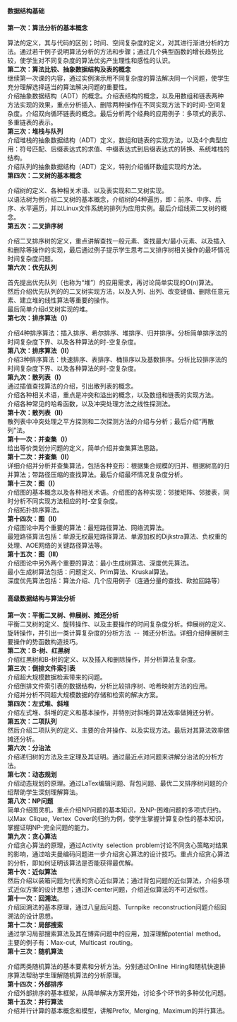 
#### 数据结构基础
**第一次：算法分析的基本概念**

算法的定义，其与代码的区别；时间、空间复杂度的定义，对其进行渐进分析的方法。通过若干例子说明算法分析的方法和步骤；通过几个典型函数的增长趋势比较，使学生对不同复杂度的算法优劣产生理性和感性的认识。<br />**第二次：算法比较、抽象数据结构及表的概念**<br />继续第一次课的内容，通过实例演示用不同复杂度的算法解决同一个问题，使学生充分理解选择适当的算法解决问题的重要性。<br />介绍抽象数据结构（ADT）的概念。介绍表结构的概念，以及用数组和链表两种方法实现的效果，重点分析插入、删除两种操作在不同实现方法下的时间-空间复杂度。介绍双向循环链表的概念。最后分析两个经典的应用例子：多项式的表示、多重链表的表示。<br />**第三次：堆栈与队列**<br />介绍堆栈的抽象数据结构（ADT）定义，数组和链表的实现方法，以及4个典型应用：符号匹配、后缀表达式的求值、中缀表达式到后缀表达式的转换、系统堆栈的结构。<br />介绍队列的抽象数据结构（ADT）定义，特别介绍循环数组实现的方法。<br />**第四次：二叉树的基本概念**

介绍树的定义、各种相关术语、以及表实现和二叉树实现。<br />以语法树为例介绍二叉树的基本概念，介绍树的4种遍历，即：前序、中序、后序、水平遍历，并以Linux文件系统的排列为应用实例。最后介绍线索二叉树的概念。<br />**第五次：二叉排序树**

介绍二叉排序树的定义，重点讲解查找一般元素、查找最大/最小元素、以及插入和删除等操作的实现，最后通过例子提示学生思考二叉排序树相关操作的最坏情况时间复杂度问题。<br />**第六次：优先队列**

首先提出优先队列（也称为“堆”）的应用需求，再讨论简单实现的O(n)算法。<br />然后介绍优先队列的的二叉树实现方法，以及入列、出列、改变键值、删除任意元素、建立堆的线性算法等重要的操作。<br />最后简单介绍d叉树实现的堆。<br />**第七次：排序算法（I）**

介绍4种排序算法：插入排序、希尔排序、堆排序、归并排序。分析简单排序法的时间复杂度下界、以及各种算法的时-空复杂度。<br />**第八次：排序算法（II）**<br />介绍3种排序算法：快速排序、表排序、桶排序以及基数排序。分析比较排序法的时间复杂度下界、以及各种算法的时-空复杂度。<br />**第九次：散列表（I）**<br />通过插值查找算法的介绍，引出散列表的概念。<br />介绍各种相关术语，重点是冲突和溢出的概念，以及数组和链表的实现方法。<br />介绍各种常见的哈希函数，以及冲突处理方法之线性探测法。<br />**第十次：散列表（II）**<br />散列表中冲突处理之平方探测和二次探测方法的介绍与分析；最后介绍“再散列”法。<br />**第十一次：并查集（I）**<br />给出等价类划分问题的定义，简单介绍并查集算法思路。<br />**第十二次：并查集（II）**<br />详细介绍并分析并查集算法，包括各种变形：根据集合规模的归并、根据树高的归并算法；带路径压缩的查找算法。最后介绍最坏情况复杂度分析。<br />**第十三次：图（I）**<br />介绍图的基本概念以及各种相关术语。介绍图的各种实现：邻接矩阵、邻接表，同时分析不同实现方法相应的时-空复杂度。<br />介绍拓扑排序算法。<br />**第十四次：图（II）**<br />介绍图论中两个重要的算法：最短路径算法、网络流算法。<br />最短路径算法包括：单源无权最短路径算法、单源加权的Dijkstra算法、负权重的处理、AOE网络的关键路径算法等。<br />**第十五次：图（III）**<br />介绍图论中另外两个重要的算法：最小生成树算法、深度优先算法。<br />最小生成树算法包括：问题定义、Prim算法、Kruskal算法。<br />深度优先算法包括：算法介绍、几个应用例子（连通分量的查找、欧拉回路等）


#### 高级数据结构与算法分析
**第一次：平衡二叉树、伸展树、摊还分析**<br />平衡二叉树的定义、旋转操作、以及主要操作的时间复杂度分析。伸展树的定义、旋转操作，并引出一类计算复杂度的分析方法 -- 摊还分析法。详细介绍伸展树主要操作的势函数构造技巧。<br />**第二次：B-树、红黑树**<br />介绍红黑树和B-树的定义、以及插入和删除操作，并分析算法复杂度。<br />**第三次：倒排文件索引表**<br />介绍超大规模数据检索带来的问题。<br />介绍倒排文件索引表的数据结构，分析比较排序树、哈希映射方法的应用。<br />介绍并分析不同超大规模数据的存储和检索的解决方案。<br />**第四次：左式堆、斜堆**<br />介绍左式堆、斜堆的定义和基本操作，并特别对斜堆的算法效率做摊还分析。<br />**第五次：二项队列**<br />然后介绍二项队列的定义、主要的合并操作、以及实现方法。最后对其算法效率做摊还分析。<br />**第六次：分治法**<br />介绍递归树的方法及主定理及其证明。通过最近点对问题来讲解分治法的分析方法。<br />**第七次：动态规划**<br />介绍动态规划的原理。通过LaTex编辑问题、背包问题、最优二叉排序树问题的介绍帮助学生深刻理解算法。<br />**第八次：NP问题**<br />简单介绍图灵机，重点介绍NP问题的基本知识，及NP-困难问题的多项式归约。以Max Clique, Vertex Cover的归约为例，使学生掌握计算复杂性的基本知识，掌握证明NP-完全问题的能力。<br />**第九次：贪心算法**<br />介绍贪心算法的原理，通过Activity selection problem讨论不同贪心策略对结果的影响，通过哈夫曼编码问题进一步介绍贪心算法的设计技巧。重点介绍贪心算法的分析，即如何证明该算法是否能获得最优解。<br />**第十次：近似算法**<br />然后介绍以装箱问题为代表的贪心近似算法；通过背包问题的近似算法，介绍多项式近似方案的设计思想；通过K-center问题，介绍近似算法的不可近似性。<br />**第十一次：回溯法**。<br />介绍回溯法的基本原理，通过八皇后问题、Turnpike reconstruction问题介绍回溯法的设计思想。<br />**第十二次：局部搜索**<br />通过学习局部搜索算法及其在博弈问题中的应用，加深理解potential method。主要的例子有：Max-cut, Multicast routing。<br />**第十三次：随机算法**

介绍两类随机算法的基本要素和分析方法。分别通过Online Hiring和随机快速排序算法帮助学生理解随机算法的分析原理。<br />**第十四次：外部排序**<br />介绍外部排序的基本框架，从简单解决方案开始，讨论多个环节的多种优化问题。<br />**第十五次：并行算法**<br />介绍并行计算的基本概念和模型，讲解Prefix, Merging, Maximum的并行算法。
